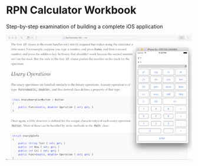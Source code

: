 RPN Calculator Workbook
============

Step-by-step examination of building a complete iOS application

![](Screenshots/rpncalc.png)